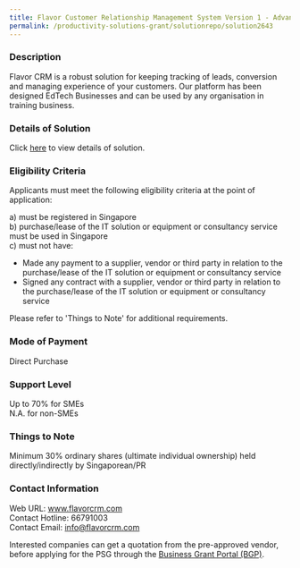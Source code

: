 ```yaml
---
title: Flavor Customer Relationship Management System Version 1 - Advanced Mode 3
permalink: /productivity-solutions-grant/solutionrepo/solution2643
---
```


### Description

Flavor CRM is a robust solution for keeping tracking of leads, conversion and managing experience of your customers. Our platform has been designed EdTech Businesses and can be used by any organisation in training business.

### Details of Solution

Click <a href='https://www.gobusiness.gov.sg/images/psg/FLAVOR_20210268_Desensitised_Annex_3_Part_4.pdf' target='_blank' rel='noopener'>here</a> to view details of solution.

### Eligibility Criteria

Applicants must meet the following eligibility criteria at the point of application:

a) must be registered in Singapore <br>
b) purchase/lease of the IT solution or equipment or consultancy service must be used in Singapore <br>
c) must not have:
- Made any payment to a supplier, vendor or third party in relation to the purchase/lease of the IT solution or equipment or consultancy service
- Signed any contract with a supplier, vendor or third party in relation to the purchase/lease of the IT solution or equipment or consultancy service

Please refer to 'Things to Note' for additional requirements.

### Mode of Payment
Direct Purchase

### Support Level
Up to 70% for SMEs <br>
N.A. for non-SMEs

### Things to Note
Minimum 30% ordinary shares (ultimate individual ownership) held directly/indirectly by Singaporean/PR

### Contact Information
Web URL: www.flavorcrm.com <br>Contact Hotline: 66791003 <br>Contact Email: info@flavorcrm.com <br>

Interested companies can get a quotation from the pre-approved vendor, before applying for the PSG through the <a target='_blank' rel='noopener' href='https://www.businessgrants.gov.sg/'>Business Grant Portal (BGP)</a>.
